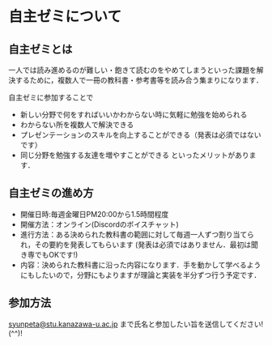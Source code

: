 # 自主ゼミについて

## 自主ゼミとは
一人では読み進めるのが難しい・飽きて読むのをやめてしまうといった課題を解決するために，複数人で一冊の教科書・参考書等を読み合う集まりになります．

自主ゼミに参加することで

- 新しい分野で何をすればいいかわからない時に気軽に勉強を始められる
- わからない所を複数人で解決できる
- プレゼンテーションのスキルを向上することができる（発表は必須ではないです）
- 同じ分野を勉強する友達を増やすことができる
といったメリットがあります．

## 自主ゼミの進め方

- 開催日時:毎週金曜日PM20:00から1.5時間程度
- 開催方法：オンライン(Discordのボイスチャット)
- 進行方法：ある決められた教科書の範囲に対して毎週一人ずつ割り当てられ，その要約を発表してもらいます
(発表は必須ではありません．最初は聞き専でもOKです!)
- 内容：決められた教科書に沿った内容になります．手を動かして学べるようにもしたいので，分野にもよりますが理論と実装を半分ずつ行う予定です．

## 参加方法
syunpeta@stu.kanazawa-u.ac.jp まで氏名と参加したい旨を送信してください!(^^)!


